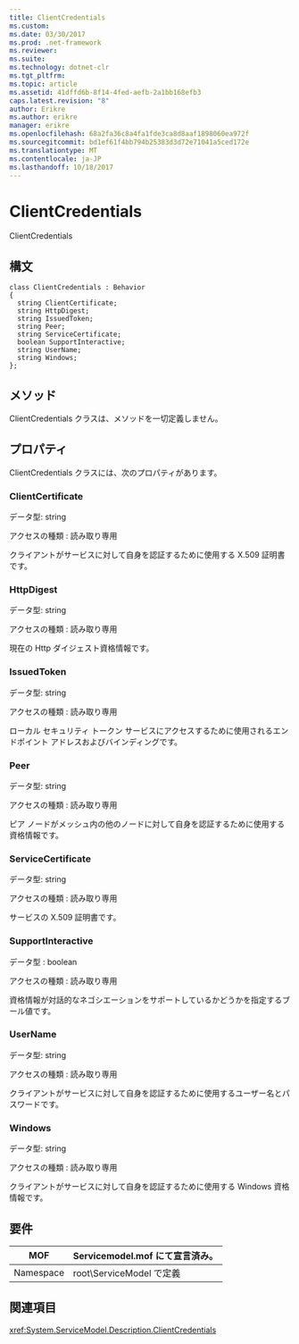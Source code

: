 ```yaml
---
title: ClientCredentials
ms.custom: 
ms.date: 03/30/2017
ms.prod: .net-framework
ms.reviewer: 
ms.suite: 
ms.technology: dotnet-clr
ms.tgt_pltfrm: 
ms.topic: article
ms.assetid: 41dffd6b-8f14-4fed-aefb-2a1bb168efb3
caps.latest.revision: "8"
author: Erikre
ms.author: erikre
manager: erikre
ms.openlocfilehash: 68a2fa36c8a4fa1fde3ca8d8aaf1898060ea972f
ms.sourcegitcommit: bd1ef61f4bb794b25383d3d72e71041a5ced172e
ms.translationtype: MT
ms.contentlocale: ja-JP
ms.lasthandoff: 10/18/2017
---
```

# <a name="clientcredentials"></a>ClientCredentials
ClientCredentials  
  
## <a name="syntax"></a>構文  
  
```  
class ClientCredentials : Behavior  
{  
  string ClientCertificate;  
  string HttpDigest;  
  string IssuedToken;  
  string Peer;  
  string ServiceCertificate;  
  boolean SupportInteractive;  
  string UserName;  
  string Windows;  
};  
```  
  
## <a name="methods"></a>メソッド  
 ClientCredentials クラスは、メソッドを一切定義しません。  
  
## <a name="properties"></a>プロパティ  
 ClientCredentials クラスには、次のプロパティがあります。  
  
### <a name="clientcertificate"></a>ClientCertificate  
 データ型: string  
  
 アクセスの種類 : 読み取り専用  
  
 クライアントがサービスに対して自身を認証するために使用する X.509 証明書です。  
  
### <a name="httpdigest"></a>HttpDigest  
 データ型: string  
  
 アクセスの種類 : 読み取り専用  
  
 現在の Http ダイジェスト資格情報です。  
  
### <a name="issuedtoken"></a>IssuedToken  
 データ型: string  
  
 アクセスの種類 : 読み取り専用  
  
 ローカル セキュリティ トークン サービスにアクセスするために使用されるエンドポイント アドレスおよびバインディングです。  
  
### <a name="peer"></a>Peer  
 データ型: string  
  
 アクセスの種類 : 読み取り専用  
  
 ピア ノードがメッシュ内の他のノードに対して自身を認証するために使用する資格情報です。  
  
### <a name="servicecertificate"></a>ServiceCertificate  
 データ型: string  
  
 アクセスの種類 : 読み取り専用  
  
 サービスの X.509 証明書です。  
  
### <a name="supportinteractive"></a>SupportInteractive  
 データ型 : boolean  
  
 アクセスの種類 : 読み取り専用  
  
 資格情報が対話的なネゴシエーションをサポートしているかどうかを指定するブール値です。  
  
### <a name="username"></a>UserName  
 データ型: string  
  
 アクセスの種類 : 読み取り専用  
  
 クライアントがサービスに対して自身を認証するために使用するユーザー名とパスワードです。  
  
### <a name="windows"></a>Windows  
 データ型: string  
  
 アクセスの種類 : 読み取り専用  
  
 クライアントがサービスに対して自身を認証するために使用する Windows 資格情報です。  
  
## <a name="requirements"></a>要件  
  
|MOF|Servicemodel.mof にて宣言済み。|  
|---------|-----------------------------------|  
|Namespace|root\ServiceModel で定義|  
  
## <a name="see-also"></a>関連項目  
 <xref:System.ServiceModel.Description.ClientCredentials>
